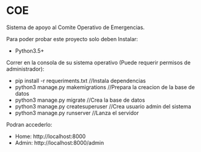 # COE

Sistema de apoyo al Comite Operativo de Emergencias.

Para poder probar este proyecto solo deben Instalar:
- Python3.5+

Correr en la consola de su sistema operativo (Puede requerir permisos de administrador):
- pip install -r requeriments.txt   //Instala dependencias
- python3 manage.py makemigrations  //Prepara la creacion de la base de datos
- python3 manage.py migrate         //Crea la base de datos
- python3 manage.py createsuperuser //Crea usuario admin del sistema
- python3 manage.py runserver       //Lanza el servidor

Podran accederlo:
- Home: http://localhost:8000
- Admin: http://localhost:8000/admin
